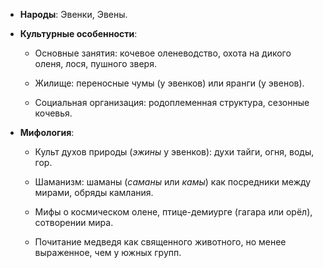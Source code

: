 - **Народы**: Эвенки, Эвены.
    
- **Культурные особенности**:
    
    - Основные занятия: кочевое оленеводство, охота на дикого оленя, лося, пушного зверя.
        
    - Жилище: переносные чумы (у эвенков) или яранги (у эвенов).
        
    - Социальная организация: родоплеменная структура, сезонные кочевья.
        
- **Мифология**:
    
    - Культ духов природы (_эжины_ у эвенков): духи тайги, огня, воды, гор.
        
    - Шаманизм: шаманы (_саманы_ или _камы_) как посредники между мирами, обряды камлания.
        
    - Мифы о космическом олене, птице-демиурге (гагара или орёл), сотворении мира.
        
    - Почитание медведя как священного животного, но менее выраженное, чем у южных групп.